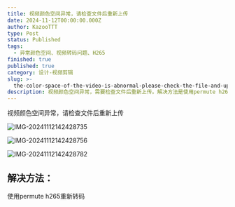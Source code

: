 ```yaml
---
title: 视频颜色空间异常，请检查文件后重新上传
date: 2024-11-12T00:00:00.000Z
author: KazooTTT
type: Post
status: Published
tags:
  - 异常颜色空间、视频转码问题、H265
finished: true
published: true
category: 设计-视频剪辑
slug: >-
  the-color-space-of-the-video-is-abnormal-please-check-the-file-and-upload-it-again
description: 视频颜色空间异常，需要检查文件后重新上传。解决方法是使用permute h265重新转码。
---
```


视频颜色空间异常，请检查文件后重新上传

![IMG-20241112142428735](https://pictures.kazoottt.top/2024/11/20241123-IMG-20241112142428735.png)

![IMG-20241112142428756](https://pictures.kazoottt.top/2024/11/20241123-IMG-20241112142428756.png)

![IMG-20241112142428782](https://pictures.kazoottt.top/2024/11/20241123-IMG-20241112142428782.png)

## 解决方法：

使用permute h265重新转码
